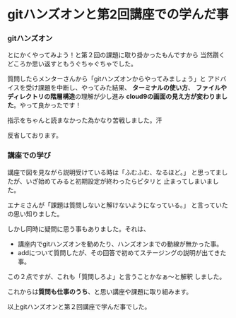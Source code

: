 # gitハンズオンと第2回講座での学んだ事

### gitハンズオン

とにかくやってみよう！と第２回の課題に取り掛かったもんですから
当然躓くどころか思い返すともうぐちゃぐちゃでした。

質問したらメンターさんから「gitハンズオンからやってみましょう」と
アドバイスを受け課題を中断し、やってみた結果、
**ターミナルの使い方**、
**ファイルやディレクトリの階層構造**の理解が少し進み
**cloud9の画面の見え方が変わりました**。やって良かったです！

指示をちゃんと読まなかった為かなり苦戦しました。汗

反省しております。

### 講座での学び

講座で図を見ながら説明受けている時は「ふむふむ、なるほど。」
と思ってましたが、いざ始めてみると初期設定が終わったらピタリと
止まってしまいました。

エナミさんが「課題は質問しないと解けないようになっている。」
と言っていたの思い知りました。

しかし同時に疑問に思う事もありました。それは、

- 講座内でgitハンズオンを勧めたり、ハンズオンまでの動線が無かった事。
- addについて質問したが、その回答で初めてステージングの説明が出てきた事。

この２点ですが、これも「質問しろよ」と言うことかなぁ〜と解釈
しました。

これからは**質問も仕事のうち**、と思い講座や課題に取り組みます。

以上gitハンズオンと第２回講座で学んだ事でした。
